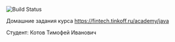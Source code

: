 ![Build Status](https://github.com/timkotov2003/myrepository/actions/workflows/build.yml/badge.svg)

Домашние задания курса https://fintech.tinkoff.ru/academy/java

Студент: Котов Тимофей Иванович
